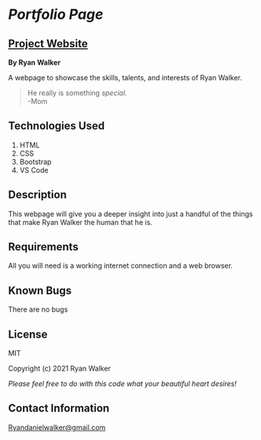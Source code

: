 # _Portfolio Page_

## [Project Website](RyanDanielWalker.github.io/PortfolioLandingPage)

**By Ryan Walker**

A webpage to showcase the skills, talents, and interests of Ryan Walker.
>He really is something *special*.  
-Mom

## Technologies Used

1. HTML
2. CSS
3. Bootstrap
4. VS Code

## Description

This webpage will give you a deeper insight into just a handful of the things that make Ryan Walker the human that he is. 

## Requirements

All you will need is a working internet connection and a web browser. 

## Known Bugs

There are no bugs 

## License
MIT 

Copyright (c) 2021 Ryan Walker

*Please feel free to do with this code what your beautiful heart desires!*

## Contact Information
[Ryandanielwalker@gmail.com](mailto:ryandanielwalker@gmail.com)




